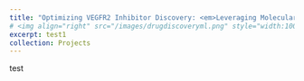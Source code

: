 ```yaml
---
title: "Optimizing VEGFR2 Inhibitor Discovery: <em>Leveraging Molecular Descriptors for Streamlined Drug Development</em>"
# <img align="right" src="/images/drugdiscoveryml.png" style="width:100px;height:100px" />
excerpt: test1
collection: Projects
---
```


test
